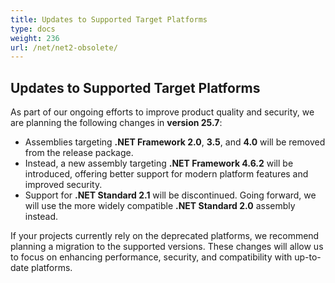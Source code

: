```yaml
---
title: Updates to Supported Target Platforms
type: docs
weight: 236
url: /net/net2-obsolete/
---
```



## Updates to Supported Target Platforms

As part of our ongoing efforts to improve product quality and security, we are planning the following changes in **version 25.7**:

- Assemblies targeting **.NET Framework 2.0**, **3.5**, and **4.0** will be removed from the release package.  
- Instead, a new assembly targeting **.NET Framework 4.6.2** will be introduced, offering better support for modern platform features and improved security.
- Support for **.NET Standard 2.1** will be discontinued. Going forward, we will use the more widely compatible **.NET Standard 2.0** assembly instead.

If your projects currently rely on the deprecated platforms, we recommend planning a migration to the supported versions. These changes will allow us to focus on enhancing performance, security, and compatibility with up-to-date platforms.